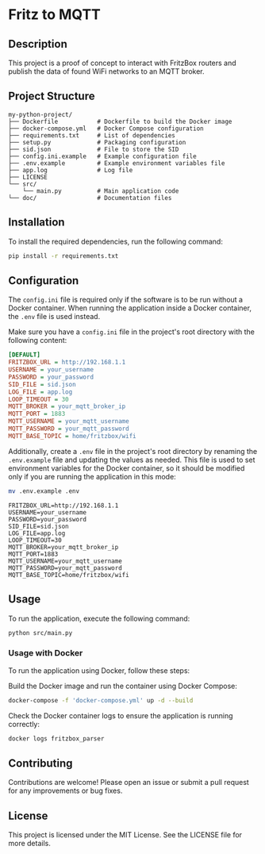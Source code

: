 # Fritz to MQTT

## Description
This project is a proof of concept to interact with FritzBox routers and publish the data of found WiFi networks to an MQTT broker.

## Project Structure
```
my-python-project/
├── Dockerfile           # Dockerfile to build the Docker image
├── docker-compose.yml   # Docker Compose configuration
├── requirements.txt     # List of dependencies
├── setup.py             # Packaging configuration
├── sid.json             # File to store the SID
├── config.ini.example   # Example configuration file
├── .env.example         # Example environment variables file
├── app.log              # Log file
├── LICENSE
└── src/
    └── main.py          # Main application code
└── doc/                 # Documentation files

```

## Installation
To install the required dependencies, run the following command:
```sh
pip install -r requirements.txt
```

## Configuration
The `config.ini` file is required only if the software is to be run without a Docker container. When running the application inside a Docker container, the `.env` file is used instead.

Make sure you have a `config.ini` file in the project's root directory with the following content:
```ini
[DEFAULT]
FRITZBOX_URL = http://192.168.1.1
USERNAME = your_username
PASSWORD = your_password
SID_FILE = sid.json
LOG_FILE = app.log
LOOP_TIMEOUT = 30
MQTT_BROKER = your_mqtt_broker_ip
MQTT_PORT = 1883
MQTT_USERNAME = your_mqtt_username
MQTT_PASSWORD = your_mqtt_password
MQTT_BASE_TOPIC = home/fritzbox/wifi
```

Additionally, create a `.env` file in the project's root directory by renaming the `.env.example` file and updating the values as needed. This file is used to set environment variables for the Docker container, so it should be modified only if you are running the application in this mode:
```sh
mv .env.example .env
```
```
FRITZBOX_URL=http://192.168.1.1
USERNAME=your_username
PASSWORD=your_password
SID_FILE=sid.json
LOG_FILE=app.log
LOOP_TIMEOUT=30
MQTT_BROKER=your_mqtt_broker_ip
MQTT_PORT=1883
MQTT_USERNAME=your_mqtt_username
MQTT_PASSWORD=your_mqtt_password
MQTT_BASE_TOPIC=home/fritzbox/wifi
```

## Usage
To run the application, execute the following command:
```sh
python src/main.py
```

### Usage with Docker
To run the application using Docker, follow these steps:

Build the Docker image and run the container using Docker Compose:
```sh
docker-compose -f 'docker-compose.yml' up -d --build
```

Check the Docker container logs to ensure the application is running correctly:
```sh
docker logs fritzbox_parser
```

## Contributing
Contributions are welcome! Please open an issue or submit a pull request for any improvements or bug fixes.

## License
This project is licensed under the MIT License. See the LICENSE file for more details.